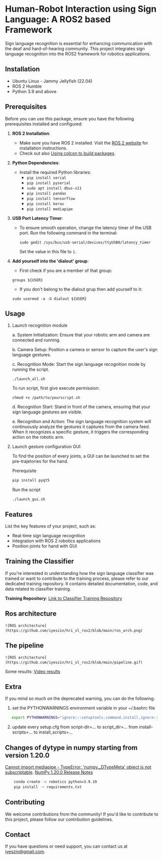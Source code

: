 # Human-Robot Interaction using Sign Language: A ROS2 based Framework
Sign language recognition is essential for enhancing communication with the deaf and hard-of-hearing community. This project integrates sign language recognition into the ROS2 framework for robotics applications.

## Installation
- Ubuntu Linux - Jammy Jellyfish (22.04)
- ROS 2 Humble
- Python 3.9 and above

## Prerequisites

Before you can use this package, ensure you have the following prerequisites installed and configured:

1. **ROS 2 Installation**:
   - Make sure you have ROS 2 installed. Visit the [ROS 2 website](https://docs.ros.org/en/humble/Installation.html) for installation instructions.
   - Check out also [Using colcon to build packages](https://docs.ros.org/en/humble/Tutorials/Beginner-Client-Libraries/Colcon-Tutorial.html).

2. **Python Dependencies**:
   - Install the required Python libraries:
     - `pip install serial`
     - `pip install pyserial`
     - `sudo apt install dbus-x11`
     <!-- Needed for run launch_gui.sh -->
     - `pip install pandas`
     <!-- Needed for run launch_all.sh -->
     - `pip install tensorflow`
     - `pip install keras`
     - `pip install mediapipe`
     
     

3. **USB Port Latency Timer**:
   - To ensure smooth operation, change the latency timer of the USB port. Run the following command in the terminal:
   
     ```console
     sudo gedit /sys/bus/usb-serial/devices/ttyUSB0/latency_timer
     ```
     
     Set the value in this file to `1`.

4. **Add yourself into the 'dialout' group**:
    - First check if you are a member of that group:
    ```console
    groups ${USER}
    ```

    - If you don't belong to the dialout grup then add yourself to it:
    ```console
    sudo usermod -a -G dialout ${USER}
    ```


## Usage

1. Launch recognition module

    a. System Initialization:
    Ensure that your robotic arm and camera are connected and running.

    b. Camera Setup:
    Position a camera or sensor to capture the user's sign language gestures.

    c. Recognition Mode:
    Start the sign language recognition mode by running the script.

    ```shell
    ./launch_all.sh
    ```

    To run script, first give execute permission:
    ```shell
    chmod +x /path/to/yourscript.sh
    ```


    d. Recognition Start:
    Stand in front of the camera, ensuring that your sign language gestures are visible.

    e. Recognition and Action:
    The sign language recognition system will continuously analyze the gestures it captures from the camera feed. When it recognizes a specific gesture, it triggers the corresponding action on the robotic arm.

2. Launch gesture configuration GUI

    To find the position of every joints, a GUI can be launched to set the pre-trajetories for the hand.

    Prerequisite
    ```bash
    pip install pyqt5
    ```

    Run the script

    ```shell
    ./launch_gui.sh
    ```



## Features
List the key features of your project, such as:
- Real-time sign language recognition
- Integration with ROS 2 robotics applications
- Position joints for hand with GUI

## Training the Classifier

If you're interested in understanding how the sign language classifier was trained or want to contribute to the training process, please refer to our dedicated training repository. It contains detailed documentation, code, and data related to classifier training.

**Training Repository**: [Link to Classifier Training Repository](https://github.com/iyeszin/SignLanguageRecognition)


## Ros architecture
    ![ROS architecture](https://github.com/iyeszin/hri_sl_ros2/blob/main/ros_arch.png)

## The pipeline
    ![ROS architecture](https://github.com/iyeszin/hri_sl_ros2/blob/main/pipeline.gif)

Some results:
[Video results](
https://drive.google.com/drive/folders/1DWM2FxcwTKW34imyiGcpeCjsdzMU6Fxu?usp=sharing)

## Extra
If you mind so much on the deprecated warning, you can do the following:
1. set the PYTHONWARNINGS environment variable in your ~/.bashrc file
```bash
   export PYTHONWARNINGS="ignore:::setuptools.command.install,ignore:::setuptools.command.easy_install,ignore:::pkg_resources"
```
2. update every setup.cfg
from script-dir=... to script_dir=...
from install-scripts=... to install_scripts=...

## Changes of dytype in numpy starting from version 1.20.0
[Cannot import mediapipe - TypeError: 'numpy._DTypeMeta' object is not subscriptable](https://stackoverflow.com/questions/76918044/cannot-import-mediapipe-typeerror-numpy-dtypemeta-object-is-not-subscripta).
[NumPy 1.20.0 Release Notes](https://numpy.org/devdocs/release/1.20.0-notes.html)

```bash
    conda create -n robotics python=3.9.19
    pip install -r requirements.txt
```


## Contributing
We welcome contributions from the community! If you'd like to contribute to this project, please follow our contribution guidelines.

## Contact
If you have questions or need support, you can contact us at iyeszin@gmail.com.